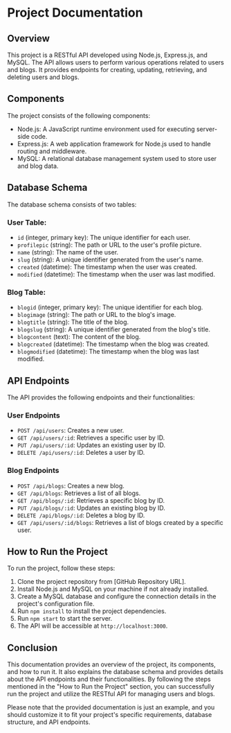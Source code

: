 # Project Documentation

## Overview

This project is a RESTful API developed using Node.js, Express.js, and MySQL. The API allows users to perform various operations related to users and blogs. It provides endpoints for creating, updating, retrieving, and deleting users and blogs.

## Components

The project consists of the following components:

- Node.js: A JavaScript runtime environment used for executing server-side code.
- Express.js: A web application framework for Node.js used to handle routing and middleware.
- MySQL: A relational database management system used to store user and blog data.

## Database Schema

The database schema consists of two tables:

### User Table:

- `id` (integer, primary key): The unique identifier for each user.
- `profilepic` (string): The path or URL to the user's profile picture.
- `name` (string): The name of the user.
- `slug` (string): A unique identifier generated from the user's name.
- `created` (datetime): The timestamp when the user was created.
- `modified` (datetime): The timestamp when the user was last modified.

### Blog Table:

- `blogid` (integer, primary key): The unique identifier for each blog.
- `blogimage` (string): The path or URL to the blog's image.
- `blogtitle` (string): The title of the blog.
- `blogslug` (string): A unique identifier generated from the blog's title.
- `blogcontent` (text): The content of the blog.
- `blogcreated` (datetime): The timestamp when the blog was created.
- `blogmodified` (datetime): The timestamp when the blog was last modified.

## API Endpoints

The API provides the following endpoints and their functionalities:

### User Endpoints

- `POST /api/users`: Creates a new user.
- `GET /api/users/:id`: Retrieves a specific user by ID.
- `PUT /api/users/:id`: Updates an existing user by ID.
- `DELETE /api/users/:id`: Deletes a user by ID.

### Blog Endpoints

- `POST /api/blogs`: Creates a new blog.
- `GET /api/blogs`: Retrieves a list of all blogs.
- `GET /api/blogs/:id`: Retrieves a specific blog by ID.
- `PUT /api/blogs/:id`: Updates an existing blog by ID.
- `DELETE /api/blogs/:id`: Deletes a blog by ID.
- `GET /api/users/:id/blogs`: Retrieves a list of blogs created by a specific user.

## How to Run the Project

To run the project, follow these steps:

1. Clone the project repository from [GitHub Repository URL].
2. Install Node.js and MySQL on your machine if not already installed.
3. Create a MySQL database and configure the connection details in the project's configuration file.
4. Run `npm install` to install the project dependencies.
5. Run `npm start` to start the server.
6. The API will be accessible at `http://localhost:3000`.

## Conclusion

This documentation provides an overview of the project, its components, and how to run it. It also explains the database schema and provides details about the API endpoints and their functionalities. By following the steps mentioned in the "How to Run the Project" section, you can successfully run the project and utilize the RESTful API for managing users and blogs.

Please note that the provided documentation is just an example, and you should customize it to fit your project's specific requirements, database structure, and API endpoints.